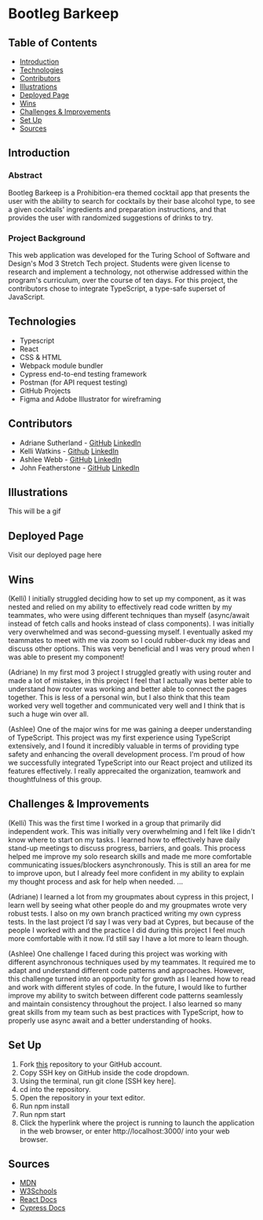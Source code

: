 <!-- # Bootleg Barkeep
## Abstract
Bootleg Barkeep is a Prohibition-era themed cocktail app that presents the user with the ability to search for cocktails by their base alcohol type, to see a given cocktails' ingredients and preparation instructions, and that provides the user with randomized suggestions of drinks to try.
## Project Background
This web application was developed for the Turing School of Software and Design's Mod 3 Stretch Tech project. Students were given license to research and implement a technology, not otherwise addressed within the program's curriculum, over the course of ten days. For this project, the contributors chose to integrate TypeScript, a type-safe superset of JavaScript.

Cocktail data for the project was accessed from the public [Cocktail DB API](https://www.thecocktaildb.com/api.php). 
## Technologies
  - Typescript
  - React
  - CSS & HTML
  - Webpack module bundler
  - Cypress end-to-end testing framework
  - Postman (for API request testing)
  - GitHub Projects
  - Figma and Adobe Illustrator for wireframing
## Contributors
  - Adriane Sutherland - [GitHub](https://github.com/asutherland91) [LinkedIn](https://www.linkedin.com/in/adrianesutherland/)
  - Kelli Watkins - [Github](https://github.com/klwats) [LinkedIn](https://www.linkedin.com/in/kelli-watkins-1b73418b/)
  - Ashlee Webb - [GitHub](https://github.com/AshleeAWebb) [LinkedIn](https://www.linkedin.com/in/ashlee-webb/)
  - John Featherstone - [GitHub](https://github.com/JWFeatherstone) [LinkedIn](https://www.linkedin.com/in/john-w-featherstone/)
## Project Specification
[Project Spec and Rubric](https://frontend.turing.edu/projects/module-3/stretch.html)
## Reflections
### Wins
(Kelli) I initially struggled deciding how to set up my component, as it was nested and relied on my ability to effectively read code written by my teammates, who were using different techniques than myself (async/await instead of fetch calls and hooks instead of class components). I was initially very overwhelmed and was second-guessing myself. I eventually asked my teammates to meet with me via zoom so I could rubber-duck my ideas and discuss other options. This was very beneficial and I was very proud when I was able to present my component!

(Adriane) In my first mod 3 project I struggled greatly with using router and made a lot of mistakes, in this project I feel that I actually was better able to understand how router was working and better able to connect the pages together. This is less of a personal win, but I also think that this team worked very well together and communicated very well and I think that is such a huge win over all.

### Challenges, Lessons Learned & Potential Improvements
(Kelli) This was the first time I worked in a group that primarily did independent work. This was initially very overwhelming and I felt like I didn't know where to start on my tasks. I learned how to effectively have daily stand-up meetings to discuss progress, barriers, and goals. This process helped me improve my solo research skills and made me more comfortable communicating issues/blockers asynchronously. This is still an area for me to improve upon, but I already feel more confident in my ability to explain my thought process and ask for help when needed.
...

(Adriane) I learned a lot from my groupmates about cypress in this project, I learn well by seeing what other people do and my groupmates wrote very robust tests. I also on my own branch practiced writing my own cypress tests. In the last project I’d say I was very bad at Cypres, but because of the people I worked with and the practice I did during this project I feel much more comfortable with it now. I’d still say I have a lot more to learn though.
## Set Up
### Option 1: Visit the Deployed Site
Here.
### Option 2: Installing the Repository Locally
1. Fork [this](https://github.com/JWFeatherstone/bootleg-barkeep) repository to your GitHub account.
1. Copy SSH key on GitHub inside the code dropdown.
1. Using the terminal, run git clone [SSH key here].
1. cd into the repository.
1. Open the repository in your text editor.
1. Run npm install
1. Run npm start
1. Click the hyperlink where the project is running to launch the application in the web browser, or enter http://localhost:3000/ into your web browser. -->

# Bootleg Barkeep
## Table of Contents
  - [Introduction](#Introduction)
  - [Technologies](#Technologies)
  - [Contributors](#Contributors)
  - [Illustrations](#Illustrations)
  - [Deployed Page](#Deployed-Page)
  - [Wins](#Wins)
  - [Challenges & Improvements](#Challenges-&-Improvements)
  - [Set Up](#Set-Up)
  - [Sources](#Sources)
## Introduction
### Abstract
Bootleg Barkeep is a Prohibition-era themed cocktail app that presents the user with the ability to search for cocktails by their base alcohol type, to see a given cocktails' ingredients and preparation instructions, and that provides the user with randomized suggestions of drinks to try.
### Project Background
This web application was developed for the Turing School of Software and Design's Mod 3 Stretch Tech project. Students were given license to research and implement a technology, not otherwise addressed within the program's curriculum, over the course of ten days. For this project, the contributors chose to integrate TypeScript, a type-safe superset of JavaScript.
## Technologies
  - Typescript
  - React
  - CSS & HTML
  - Webpack module bundler
  - Cypress end-to-end testing framework
  - Postman (for API request testing)
  - GitHub Projects
  - Figma and Adobe Illustrator for wireframing
## Contributors
  - Adriane Sutherland - [GitHub](https://github.com/asutherland91) [LinkedIn](https://www.linkedin.com/in/adrianesutherland/)
  - Kelli Watkins - [Github](https://github.com/klwats) [LinkedIn](https://www.linkedin.com/in/kelli-watkins-1b73418b/)
  - Ashlee Webb - [GitHub](https://github.com/AshleeAWebb) [LinkedIn](https://www.linkedin.com/in/ashlee-webb/)
  - John Featherstone - [GitHub](https://github.com/JWFeatherstone) [LinkedIn](https://www.linkedin.com/in/john-w-featherstone/)
## Illustrations
This will be a gif
## Deployed Page
Visit our deployed page here
## Wins
(Kelli) I initially struggled deciding how to set up my component, as it was nested and relied on my ability to effectively read code written by my teammates, who were using different techniques than myself (async/await instead of fetch calls and hooks instead of class components). I was initially very overwhelmed and was second-guessing myself. I eventually asked my teammates to meet with me via zoom so I could rubber-duck my ideas and discuss other options. This was very beneficial and I was very proud when I was able to present my component!

(Adriane) In my first mod 3 project I struggled greatly with using router and made a lot of mistakes, in this project I feel that I actually was better able to understand how router was working and better able to connect the pages together. This is less of a personal win, but I also think that this team worked very well together and communicated very well and I think that is such a huge win over all.

(Ashlee) One of the major wins for me was gaining a deeper understanding of TypeScript. This project was my first experience using TypeScript extensively, and I found it incredibly valuable in terms of providing type safety and enhancing the overall development process. I'm proud of how we successfully integrated TypeScript into our React project and utilized its features effectively. I really apprecaited the organization, teamwork and thoughtfulness of this group. 

## Challenges & Improvements
(Kelli) This was the first time I worked in a group that primarily did independent work. This was initially very overwhelming and I felt like I didn't know where to start on my tasks. I learned how to effectively have daily stand-up meetings to discuss progress, barriers, and goals. This process helped me improve my solo research skills and made me more comfortable communicating issues/blockers asynchronously. This is still an area for me to improve upon, but I already feel more confident in my ability to explain my thought process and ask for help when needed.
...

(Adriane) I learned a lot from my groupmates about cypress in this project, I learn well by seeing what other people do and my groupmates wrote very robust tests. I also on my own branch practiced writing my own cypress tests. In the last project I’d say I was very bad at Cypres, but because of the people I worked with and the practice I did during this project I feel much more comfortable with it now. I’d still say I have a lot more to learn though.

(Ashlee) One challenge I faced during this project was working with different asynchronous techniques used by my teammates. It required me to adapt and understand different code patterns and approaches. However, this challenge turned into an opportunity for growth as I learned how to read and work with different styles of code. In the future, I would like to further improve my ability to switch between different code patterns seamlessly and maintain consistency throughout the project. I also learned so many great skills from my team such as best practices with TypeScript, how to properly use async await and a better understanding of hooks. 
## Set Up
1. Fork [this](https://github.com/JWFeatherstone/bootleg-barkeep) repository to your GitHub account.
1. Copy SSH key on GitHub inside the code dropdown.
1. Using the terminal, run git clone [SSH key here].
1. cd into the repository.
1. Open the repository in your text editor.
1. Run npm install
1. Run npm start
1. Click the hyperlink where the project is running to launch the application in the web browser, or enter http://localhost:3000/ into your web browser.
## Sources
  - [MDN](http://developer.mozilla.org/en-US/)
  - [W3Schools](https://www.w3schools.com/)
  - [React Docs](https://reactjs.org/docs/getting-started.html)
  - [Cypress Docs](https://docs.cypress.io/guides/overview/why-cypress.html)

